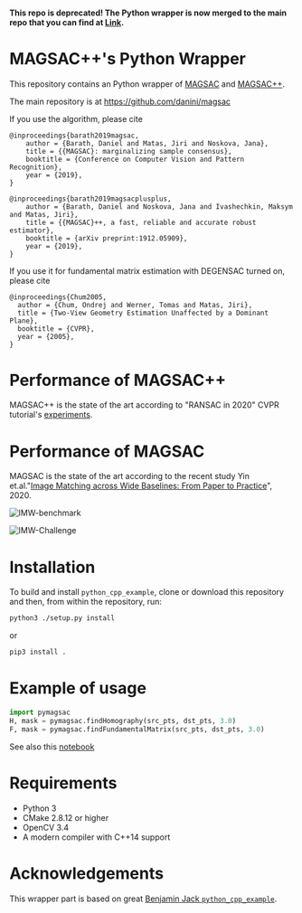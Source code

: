 #### This repo is deprecated! The Python wrapper is now merged to the main repo that you can find at [Link](https://github.com/danini/magsac).

# MAGSAC++'s Python Wrapper

This repository contains an Python wrapper of [MAGSAC](https://arxiv.org/abs/1803.07469.pdf) and [MAGSAC++](https://openaccess.thecvf.com/content_CVPR_2020/papers/Barath_MAGSAC_a_Fast_Reliable_and_Accurate_Robust_Estimator_CVPR_2020_paper.pdf). 

The main repository is at https://github.com/danini/magsac

If you use the algorithm, please cite

```
@inproceedings{barath2019magsac,
	author = {Barath, Daniel and Matas, Jiri and Noskova, Jana},
	title = {{MAGSAC}: marginalizing sample consensus},
	booktitle = {Conference on Computer Vision and Pattern Recognition},
	year = {2019},
}

@inproceedings{barath2019magsacplusplus,
	author = {Barath, Daniel and Noskova, Jana and Ivashechkin, Maksym and Matas, Jiri},
	title = {{MAGSAC}++, a fast, reliable and accurate robust estimator},
	booktitle = {arXiv preprint:1912.05909},
	year = {2019},
}
```

If you use it for fundamental matrix estimation with DEGENSAC turned on, please cite

```
@inproceedings{Chum2005,
  author = {Chum, Ondrej and Werner, Tomas and Matas, Jiri},
  title = {Two-View Geometry Estimation Unaffected by a Dominant Plane},
  booktitle = {CVPR},
  year = {2005},
}
```


# Performance of MAGSAC++

MAGSAC++ is the state of the art according to "RANSAC in 2020" CVPR tutorial's [experiments](http://cmp.felk.cvut.cz/cvpr2020-ransac-tutorial/presentations/RANSAC-CVPR20-Mishkin.pdf).

# Performance of MAGSAC

MAGSAC is the state of the art according to the recent study Yin et.al."[Image Matching across Wide Baselines: From Paper to Practice](https://arxiv.org/abs/2003.01587.pdf)", 2020.

![IMW-benchmark](img/ransacs.png)


![IMW-Challenge](img/ransacs2.png)


# Installation

To build and install `python_cpp_example`, clone or download this repository and then, from within the repository, run:

```bash
python3 ./setup.py install
```

or

```bash
pip3 install .
```

# Example of usage

```python
import pymagsac
H, mask = pymagsac.findHomography(src_pts, dst_pts, 3.0)
F, mask = pymagsac.findFundamentalMatrix(src_pts, dst_pts, 3.0)

```

See also this [notebook](examples/example.ipynb)


# Requirements

- Python 3
- CMake 2.8.12 or higher
- OpenCV 3.4
- A modern compiler with C++14 support


# Acknowledgements

This wrapper part is based on great [Benjamin Jack `python_cpp_example`](https://github.com/benjaminjack/python_cpp_example).
